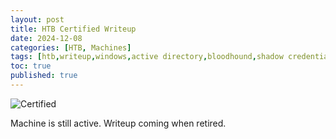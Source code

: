 ```yaml
---
layout: post
title: HTB Certified Writeup
date: 2024-12-08
categories: [HTB, Machines]
tags: [htb,writeup,windows,active directory,bloodhound,shadow credentials,]
toc: true
published: true
---
```

![Certified](https://tuxpad.github.io/assets/images/htb/machines/certified/certified.png)

Machine is still active. Writeup coming when retired.
